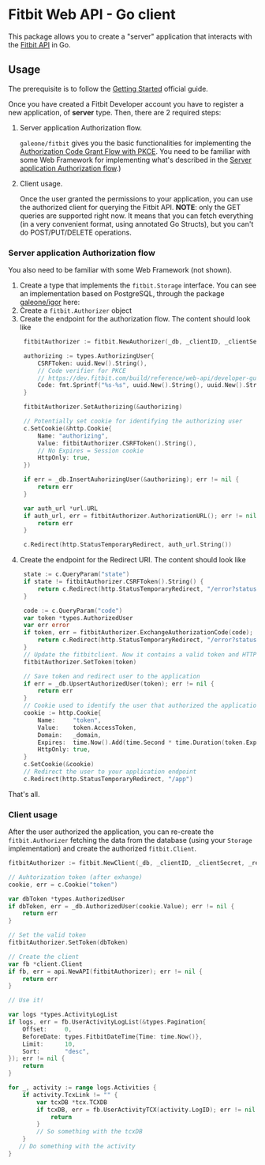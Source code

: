 # Fitbit Web API - Go client

This package allows you to create a "server" application that interacts with the [Fitbit API](https://dev.fitbit.com/reference/web-api/) in Go.

## Usage

The prerequisite is to follow the [Getting Started](https://dev.fitbit.com/build/reference/web-api/developer-guide/getting-started/) official guide.

Once you have created a Fitbit Developer account you have to register a new application, of **server** type. Then, there are 2 required steps:

1. Server application Authorization flow.

   `galeone/fitbit` gives you the basic functionalities for implementing the [Authorization Code Grant Flow with PKCE](https://dev.fitbit.com/build/reference/web-api/developer-guide/authorization/#Authorization-Code-Grant-Flow-with-PKCE). You need to be familiar with some Web Framework for implementing what's described in the [Server application Authorization flow](#server-application-authorization-flow).)
2. Client usage.

   Once the user granted the permissions to your application, you can use the authorized client for querying the Fitbit API.
   **NOTE**: only the GET queries are supported right now. It means that you can fetch everything (in a very convenient format, using annotated Go Structs), but you can't do POST/PUT/DELETE operations.

### Server application Authorization flow

You also need to be familiar with some Web Framework (not shown).

1. Create a type that implements the `fitbit.Storage` interface. You can see an implementation based on PostgreSQL, through the package [galeone/igor](https://github.com/galeone/igor) here:
1. Create a `fitbit.Authorizer` object
1. Create the endpoint for the authorization flow. The content should look like
   ```go
    fitbitAuthorizer := fitbit.NewAuthorizer(_db, _clientID, _clientSecret, _redirectURL)

    authorizing := types.AuthorizingUser{
        CSRFToken: uuid.New().String(),
        // Code verifier for PKCE
        // https://dev.fitbit.com/build/reference/web-api/developer-guide/authorization/#Authorization-Code-Grant-Flow-with-PKCE
        Code: fmt.Sprintf("%s-%s", uuid.New().String(), uuid.New().String()),
    }

    fitbitAuthorizer.SetAuthorizing(&authorizing)

    // Potentially set cookie for identifying the authorizing user
    c.SetCookie(&http.Cookie{
        Name: "authorizing",
        Value: fitbitAuthorizer.CSRFToken().String(),
        // No Expires = Session cookie
        HttpOnly: true,
    })

    if err = _db.InsertAuhorizingUser(&authorizing); err != nil {
        return err
    }

    var auth_url *url.URL
    if auth_url, err = fitbitAuthorizer.AuthorizationURL(); err != nil {
        return err
    }

    c.Redirect(http.StatusTemporaryRedirect, auth_url.String())
   ```
1. Create the endpoint for the Redirect URI. The content should look like
   ```go
    state := c.QueryParam("state")
    if state != fitbitAuthorizer.CSRFToken().String() {
        return c.Redirect(http.StatusTemporaryRedirect, "/error?status=csrf")
    }

    code := c.QueryParam("code")
    var token *types.AuthorizedUser
    var err error
    if token, err = fitbitAuthorizer.ExchangeAuthorizationCode(code); err != nil {
        return c.Redirect(http.StatusTemporaryRedirect, "/error?status=exchange")
    }
    // Update the fitbitclient. Now it contains a valid token and HTTP can be used to query the API
    fitbitAuthorizer.SetToken(token)

    // Save token and redirect user to the application
    if err = _db.UpsertAuthorizedUser(token); err != nil {
        return err
    }
    // Cookie used to identify the user that authorized the application
    cookie := http.Cookie{
        Name:     "token",
        Value:    token.AccessToken,
        Domain:   _domain,
        Expires:  time.Now().Add(time.Second * time.Duration(token.ExpiresIn)),
        HttpOnly: true,
    }
    c.SetCookie(&cookie)
    // Redirect the user to your application endpoint
    c.Redirect(http.StatusTemporaryRedirect, "/app")
   ```

That's all.

### Client usage

After the user authorized the application, you can re-create the `fitbit.Authorizer` fetching the data from the database (using your `Storage` implementation) and create the authorized `fitbit.Client`.

```go
fitbitAuthorizer := fitbit.NewClient(_db, _clientID, _clientSecret, _redirectURL)

// Auhtorization token (after exhange)
cookie, err = c.Cookie("token")

var dbToken *types.AuthorizedUser
if dbToken, err = _db.AuthorizedUser(cookie.Value); err != nil {
    return err
}

// Set the valid token
fitbitAuthorizer.SetToken(dbToken)

// Create the client
var fb *client.Client
if fb, err = api.NewAPI(fitbitAuthorizer); err != nil {
    return err
}

// Use it!

var logs *types.ActivityLogList
if logs, err = fb.UserActivityLogList(&types.Pagination{
    Offset:     0,
    BeforeDate: types.FitbitDateTime{Time: time.Now()},
    Limit:      10,
    Sort:       "desc",
}); err != nil {
    return
}

for _, activity := range logs.Activities {
    if activity.TcxLink != "" {
        var tcxDB *tcx.TCXDB
        if tcxDB, err = fb.UserActivityTCX(activity.LogID); err != nil {
            return
        }
        // So something with the tcxDB
    }
   // Do something with the activity
}
```
